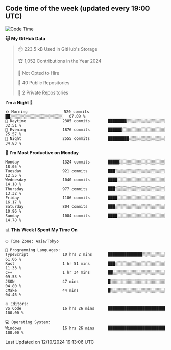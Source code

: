## Code time of the week (updated every 19:00 UTC)

<!--START_SECTION:waka-->
![Code Time](http://img.shields.io/badge/Code%20Time-3%2C762%20hrs%2055%20mins-blue)

**🐱 My GitHub Data** 

> 📦 223.5 kB Used in GitHub's Storage 
 > 
> 🏆 1,052 Contributions in the Year 2024
 > 
> 🚫 Not Opted to Hire
 > 
> 📜 40 Public Repositories 
 > 
> 🔑 2 Private Repositories 
 > 
**I'm a Night 🦉** 

```text
🌞 Morning                520 commits         ██░░░░░░░░░░░░░░░░░░░░░░░   07.09 % 
🌆 Daytime                2385 commits        ████████░░░░░░░░░░░░░░░░░   32.51 % 
🌃 Evening                1876 commits        ██████░░░░░░░░░░░░░░░░░░░   25.57 % 
🌙 Night                  2555 commits        █████████░░░░░░░░░░░░░░░░   34.83 % 
```
📅 **I'm Most Productive on Monday** 

```text
Monday                   1324 commits        █████░░░░░░░░░░░░░░░░░░░░   18.05 % 
Tuesday                  921 commits         ███░░░░░░░░░░░░░░░░░░░░░░   12.55 % 
Wednesday                1040 commits        ████░░░░░░░░░░░░░░░░░░░░░   14.18 % 
Thursday                 977 commits         ███░░░░░░░░░░░░░░░░░░░░░░   13.32 % 
Friday                   1186 commits        ████░░░░░░░░░░░░░░░░░░░░░   16.17 % 
Saturday                 804 commits         ███░░░░░░░░░░░░░░░░░░░░░░   10.96 % 
Sunday                   1084 commits        ████░░░░░░░░░░░░░░░░░░░░░   14.78 % 
```


📊 **This Week I Spent My Time On** 

```text
🕑︎ Time Zone: Asia/Tokyo

💬 Programming Languages: 
TypeScript               10 hrs 2 mins       ███████████████░░░░░░░░░░   61.06 % 
Rust                     1 hr 51 mins        ███░░░░░░░░░░░░░░░░░░░░░░   11.33 % 
C++                      1 hr 34 mins        ██░░░░░░░░░░░░░░░░░░░░░░░   09.53 % 
JSON                     47 mins             █░░░░░░░░░░░░░░░░░░░░░░░░   04.80 % 
CMake                    44 mins             █░░░░░░░░░░░░░░░░░░░░░░░░   04.46 % 

🔥 Editors: 
VS Code                  16 hrs 26 mins      █████████████████████████   100.00 % 

💻 Operating System: 
Windows                  16 hrs 26 mins      █████████████████████████   100.00 % 
```


 Last Updated on 12/10/2024 19:13:06 UTC
<!--END_SECTION:waka-->
